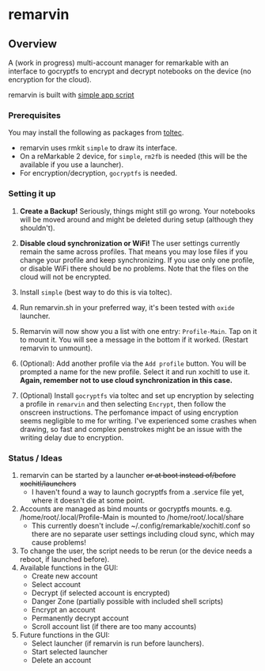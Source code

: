 # remarvin
## Overview
A (work in progress) multi-account manager for remarkable with an interface to gocryptfs to encrypt and decrypt notebooks on the device (no encryption for the cloud).

remarvin is built with [simple app script](https://rmkit.dev/apps/sas)

### Prerequisites
You may install the following as packages from [toltec](https://github.com/toltec-dev/toltec).
* remarvin uses rmkit `simple` to draw its interface.
* On a reMarkable 2 device, for `simple`, `rm2fb` is needed (this will be the available if you use a launcher).
* For encryption/decryption, `gocryptfs` is needed.

### Setting it up
1. **Create a Backup!** Seriously, things might still go wrong.
Your notebooks will be moved around and might be deleted during setup (although they shouldn't).

2. **Disable cloud synchronization or WiFi!** The user settings currently remain the same across profiles. That means you may lose files if you change your profile and keep synchronizing. If you use only one profile, or disable WiFi there should be no problems. Note that the files on the cloud will not be encrypted.

3. Install `simple` (best way to do this is via toltec).

4. Run remarvin.sh in your preferred way, it's been tested with `oxide` launcher.

5. Remarvin will now show you a list with one entry: `Profile-Main`. Tap on it to mount it. You will see a message in the bottom if it worked. (Restart remarvin to unmount).

6. (Optional): Add another profile via the `Add profile` button. You will be prompted a name for the new profile. Select it and run xochitl to use it. **Again, remember not to use cloud synchronization in this case.**

7. (Optional) Install `gocryptfs` via toltec and set up encryption by selecting a profile in `remarvin` and then selecting `Encrypt`, then follow the onscreen instructions. The perfomance impact of using encryption seems negligible to me for writing. I've experienced some crashes when drawing, so fast and complex penstrokes might be an issue with the writing delay due to encryption. 

### Status / Ideas
1. remarvin can be started by a launcher ~~or at boot instead of/before xochitl/launchers~~
    * I haven't found a way to launch gocryptfs from a .service file yet, where it doesn't die at some point.
3. Accounts are managed as bind mounts or gocryptfs mounts. e.g. /home/root/.local/Profile-Main is mounted to /home/root/.local/share
    * This currently doesn't include ~/.config/remarkable/xochitl.conf so there are no separate user settings including cloud sync, which may cause problems!
4. To change the user, the script needs to be rerun (or the device needs a reboot, if launched before).
5. Available functions in the GUI:
    * Create new account
    * Select account
    * Decrypt (if selected account is encrypted)
    * Danger Zone (partially possible with included shell scripts)
    * Encrypt an account
    * Permanently decrypt account
    * Scroll account list (if there are too many accounts)
6. Future functions in the GUI:
    * Select launcher (if remarvin is run before launchers).
    * Start selected launcher
    * Delete an account

